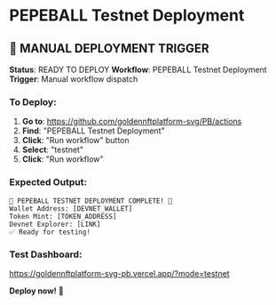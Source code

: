 # PEPEBALL Testnet Deployment

## 🚀 **MANUAL DEPLOYMENT TRIGGER**

**Status**: READY TO DEPLOY
**Workflow**: PEPEBALL Testnet Deployment
**Trigger**: Manual workflow dispatch

### **To Deploy:**

1. **Go to**: https://github.com/goldennftplatform-svg/PB/actions
2. **Find**: "PEPEBALL Testnet Deployment"
3. **Click**: "Run workflow" button
4. **Select**: "testnet" 
5. **Click**: "Run workflow"

### **Expected Output:**
```
🎰 PEPEBALL TESTNET DEPLOYMENT COMPLETE! 🎰
Wallet Address: [DEVNET_WALLET]
Token Mint: [TOKEN_ADDRESS]
Devnet Explorer: [LINK]
✅ Ready for testing!
```

### **Test Dashboard:**
https://goldennftplatform-svg-pb.vercel.app/?mode=testnet

**Deploy now!** 🚀
